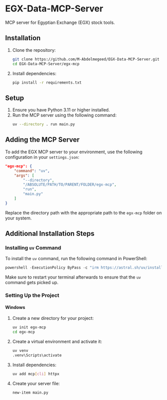 # EGX-Data-MCP-Server

MCP server for Egyptian Exchange (EGX) stock tools.

## Installation

1. Clone the repository:
   ```bash
   git clone https://github.com/M-Abdelmegeed/EGX-Data-MCP-Server.git
   cd EGX-Data-MCP-Server/egx-mcp
   ```

2. Install dependencies:
   ```bash
   pip install -r requirements.txt
   ```

## Setup

1. Ensure you have Python 3.11 or higher installed.
2. Run the MCP server using the following command:
   ```bash
   uv --directory . run main.py
   ```

## Adding the MCP Server

To add the EGX MCP server to your environment, use the following configuration in your `settings.json`:

```json
"egx-mcp": {
    "command": "uv",
    "args": [
        "--directory",
        "/ABSOLUTE/PATH/TO/PARENT/FOLDER/egx-mcp",
        "run",
        "main.py"
    ]
}
```

Replace the directory path with the appropriate path to the `egx-mcp` folder on your system.

## Additional Installation Steps

### Installing `uv` Command

To install the `uv` command, run the following command in PowerShell:

```powershell
powershell -ExecutionPolicy ByPass -c "irm https://astral.sh/uv/install.ps1 | iex"
```

Make sure to restart your terminal afterwards to ensure that the `uv` command gets picked up.

### Setting Up the Project

#### Windows

1. Create a new directory for your project:
   ```bash
   uv init egx-mcp
   cd egx-mcp
   ```

2. Create a virtual environment and activate it:
   ```bash
   uv venv
   .venv\Scripts\activate
   ```

3. Install dependencies:
   ```bash
   uv add mcp[cli] httpx
   ```

4. Create your server file:
   ```bash
   new-item main.py
   ```